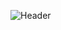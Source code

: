 ![Header](https://capsule-render.vercel.app/api?type=wave&color=gradient&height=200&section=header&text=Ahmed%20Chihab&fontSize=50&animation=fadeIn)

